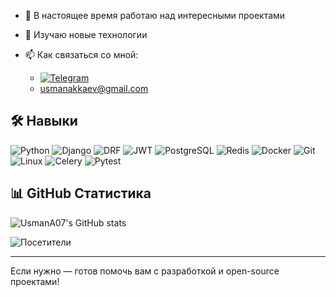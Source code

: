 
- 🔭 В настоящее время работаю над интересными проектами
- 🌱 Изучаю новые технологии
- 📫 Как связаться со мной:

  - [![Telegram](https://img.shields.io/badge/Telegram-2CA5E0?style=for-the-badge&logo=telegram&logoColor=white)](https://t.me/Usman_it)
  - [usmanakkaev@gmail.com](mailto:usmanakkaev@gmail.com)
  
## 🛠️ Навыки

![Python](https://img.shields.io/badge/Python-3776AB?style=for-the-badge&logo=python&logoColor=white)
![Django](https://img.shields.io/badge/Django-092E20?style=for-the-badge&logo=django&logoColor=white)
![DRF](https://img.shields.io/badge/DRF-ff1709?style=for-the-badge&logo=django&logoColor=white)
![JWT](https://img.shields.io/badge/JWT-000000?style=for-the-badge&logo=jsonwebtokens&logoColor=white)
![PostgreSQL](https://img.shields.io/badge/PostgreSQL-4169E1?style=for-the-badge&logo=postgresql&logoColor=white)
![Redis](https://img.shields.io/badge/Redis-DC382D?style=for-the-badge&logo=redis&logoColor=white)
![Docker](https://img.shields.io/badge/Docker-2496ED?style=for-the-badge&logo=docker&logoColor=white)
![Git](https://img.shields.io/badge/Git-F05032?style=for-the-badge&logo=git&logoColor=white)
![Linux](https://img.shields.io/badge/Linux-FCC624?style=for-the-badge&logo=linux&logoColor=black)
![Celery](https://img.shields.io/badge/Celery-37814A?style=for-the-badge&logo=celery&logoColor=white)
![Pytest](https://img.shields.io/badge/Pytest-0A9EDC?style=for-the-badge&logo=pytest&logoColor=white)

## 📊 GitHub Статистика

![UsmanA07's GitHub stats](https://github-readme-stats.vercel.app/api?username=UsmanA07&show_icons=true&theme=radical)

![Посетители](https://profile-counter.glitch.me/UsmanA07/count.svg)

---


Если нужно — готов помочь вам с разработкой и open-source проектами!
